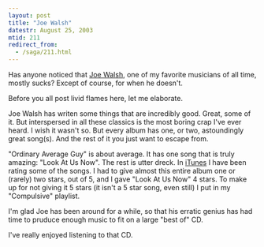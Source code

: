 ```yaml
---
layout: post
title: "Joe Walsh"
datestr: August 25, 2003
mtid: 211
redirect_from:
  - /saga/211.html
---
```


Has anyone noticed that <a href="http://www.joewalsh.com/">Joe Walsh</a>, one of my favorite musicians of all time, mostly sucks?  Except of course, for when he doesn't.

Before you all post livid flames here, let me elaborate.

Joe Walsh has writen some things that are incredibly good.  Great, some of it.  But interspersed in all these classics is the most boring crap I've ever heard.  I wish it wasn't so.  But every album has one, or two, astoundingly great song(s).  And the rest of it you just want to escape from.

"Ordinary Average Guy" is about average.  It has one song that is truly amazing: "Look At Us Now".  The rest is utter dreck.  In <a href="http://www.apple.com/itunes/">iTunes</a> I have been rating some of the songs.  I had to give almost this entire album one or (rarely) two stars, out of 5, and I gave "Look At Us Now" 4 stars.  To make up for not giving it 5 stars (it isn't a 5 star song, even still) I put in my "Compulsive" playlist.

I'm glad Joe has been around for a while, so that his erratic genius has had time to pruduce enough music to fit on a large "best of" CD.

I've really enjoyed listening to that CD.

